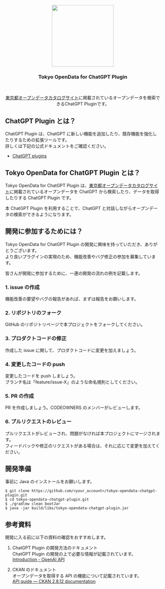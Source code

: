 <div align="center">
    <img src="https://tokyo-opendata.s3.amazonaws.com/logo.png" height="200px" width="200px"/>
    <br />
    <h3>Tokyo OpenData for ChatGPT Plugin</h3>
    <br />
    <p><a href="https://catalog.data.metro.tokyo.lg.jp/dataset">東京都オープンデータカタログサイト</a>に掲載されているオープンデータを検索できるChatGPT Pluginです。</p>
</div>

## ChatGPT Plugin とは？

ChatGPT Plugin は、ChatGPT に新しい機能を追加したり、既存機能を強化したりするための拡張ツールです。  
詳しくは下記の公式ドキュメントをご確認ください。

-   [ChatGPT plugins](https://openai.com/blog/chatgpt-plugins)

## Tokyo OpenData for ChatGPT Plugin とは？

Tokyo OpenData for ChatGPT Plugin は、<a href="https://catalog.data.metro.tokyo.lg.jp/dataset">東京都オープンデータカタログサイト</a>に掲載されているオープンデータを ChatGPT から検索したり、データを取得したりする ChatGPT Plugin です。

本 ChatGPT Plugin を利用することで、ChatGPT と対話しながらオープンデータの検索ができるようになります。

## 開発に参加するためには？

Tokyo OpenData for ChatGPT Plugin の開発に興味を持っていただき、ありがとうございます。  
より良いプラグインの実現のため、機能改善やバグ修正の参加を募集しています。

皆さんが開発に参加するために、一連の開発の流れの例を記載します。

### 1. issue の作成

機能改善の要望やバグの報告があれば、まずは報告をお願いします。

### 2. リポジトリのフォーク

GitHub のリポジトリページで本プロジェクトをフォークしてください。

### 3. プロダクトコードの修正

作成した issue に関して、プロダクトコードに変更を加えましょう。

### 4. 変更したコードの push

変更したコードを push しましょう。  
ブランチ名は「feature/issue-X」のような命名規則としてください。

### 5. PR の作成

PR を作成しましょう。CODEOWNERS のメンバーがレビューします。

### 6. プルリクエストのレビュー

プルリクエストがレビューされ、問題がなければ本プロジェクトにマージされます。  
フィードバックや修正のリクエストがある場合は、それに応じて変更を加えてください。

## 開発準備

事前に Java のインストールをお願いします。

```
$ git clone https://github.com/<your_account>/tokyo-opendata-chatgpt-plugin.git
$ cd tokyo-opendata-chatgpt-plugin.git
$ ./gradlew clean bootJar
$ java -jar build/libs/tokyo-opendata-chatgpt-plugin.jar
```

## 参考資料

開発に入る前に以下の資料の確認をおすすめします。

1. ChatGPT Plugin の開発方法のドキュメント  
   ChatGPT Plugin の開発の上で必要な情報が記載されています。  
   [Introduction - OpenAI API](https://platform.openai.com/docs/plugins/introduction)

2. CKAN のドキュメント  
   オープンデータを取得する API の機能について記載されています。  
   [API guide — CKAN 2.8.12 documentation](https://docs.ckan.org/en/2.8/api/)
